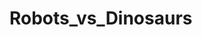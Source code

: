 # Robots_vs_Dinosaurs

<!--  As a developer, I want to create Fleet and Herd classes, allowing for a list of 3 Robots to battle against a list of 3 Dinosaurs. -->
